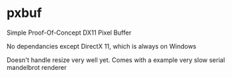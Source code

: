 # pxbuf
Simple Proof-Of-Concept DX11 Pixel Buffer

No dependancies except DirectX 11, which is always on Windows

Doesn't handle resize very well yet. Comes with a example very slow serial mandelbrot renderer
